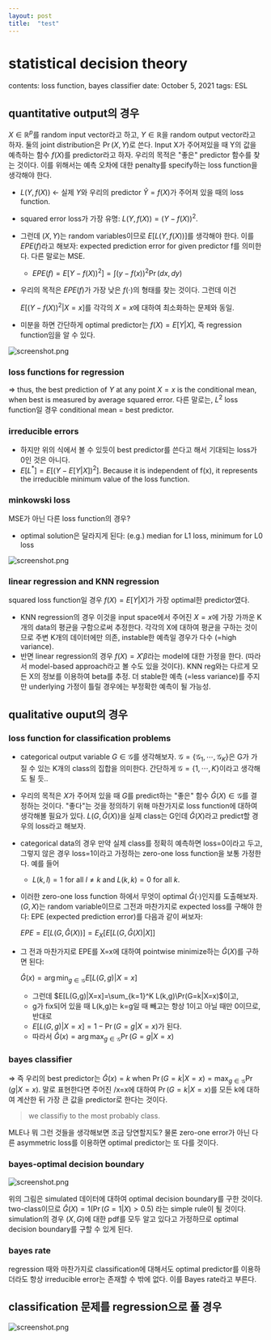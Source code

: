 ```yaml
---
layout: post
title:  "test"
---
```




# statistical decision theory

contents: loss function, bayes classifier
date: October 5, 2021
tags: ESL

## quantitative output의 경우

 $X\in\mathbb{R}^p$를 random input vector라고 하고, $Y\in\mathbb{R}$을 random output vector라고 하자. 둘의 joint distribution은 $\Pr(X,Y)$로 쓴다. Input X가 주어져있을 때 Y의 값을 예측하는 함수 $f(X)$를 predictor라고 하자. 우리의 목적은 "좋은" predictor 함수를 찾는 것이다. 이를 위해서는 예측 오차에 대한 penalty를 specify하는 loss function을 생각해야 한다.

- $L(Y,f(X))$ ← 실제 $Y$와 우리의 predictor $\hat Y=f(X)$가 주어져 있을 때의 loss function.
- squared error loss가 가장 유명: $L(Y,f(X))=(Y-f(X))^2$.
- 그런데 $(X,Y)$는 random variables이므로 $E[L(Y,f(X))]$를 생각해야 한다. 이를 $EPE(f)$라고 해보자: expected prediction error for given predictor f를 의미한다. 다른 말로는 MSE.
    - $EPE(f)=E[Y-f(X))^2]=\int (y-f(x))^2 \Pr(dx,dy)$
- 우리의 목적은 $EPE(f)$가 가장 낮은 $f(\cdot)$의 형태를 찾는 것이다. 그런데 이건
    
     $E[(Y-f(X))^2|X=x]$를 각각의 $X=x$에 대하여 최소화하는 문제와 동일.
    
- 미분을 하면 간단하게 optimal predictor는 $f(X)=E[Y|X]$, 즉 regression function임을 알 수 있다.

![screenshot.png](statistical%20decision%20theory%20afa303a985b8424cb4ac4f3cf9515e21/screenshot.png)

### loss functions for regression

⇒ thus, the best prediction of $Y$ at any point $X=x$ is the conditional mean, when best is measured by average squared error. 다른 말로는, $L^2$ loss function일 경우 conditional mean = best predictor.

### irreducible errors

- 하지만 위의 식에서 볼 수 있듯이 best predictor를 쓴다고 해서 기대되는 loss가 0인 것은 아니다.
- $E[L^*]=E[(Y-E[Y|X])^2]$. Because it is independent of f(x), it
represents the irreducible minimum value of the loss function.

### minkowski loss

MSE가 아닌 다른 loss function의 경우?

- optimal solution은 달라지게 된다: (e.g.) median for L1 loss, minimum for L0 loss

![screenshot.png](statistical%20decision%20theory%20afa303a985b8424cb4ac4f3cf9515e21/screenshot%201.png)

### linear regression and KNN regression

 squared loss function일 경우 $f(X)=E[Y|X]$가 가장 optimal한 predictor였다. 

- KNN regression의 경우 이것을 input space에서 주어진 $X=x$에 가장 가까운 K개의 data의 평균을 구함으로써 추정한다. 각각의 X에 대하여 평균을 구하는 것이므로 주변 K개의 데이터에만 의존, instable한 예측일 경우가 다수 (=high variance).
- 반면 linear regression의 경우 $f(X)=X'\beta$라는 model에 대한 가정을 한다. (따라서 model-based approach라고 볼 수도 있을 것이다). KNN reg와는 다르게 모든 X의 정보를 이용하여 beta를 추정. 더 stable한 예측 (=less variance)를 주지만 underlying 가정이 틀릴 경우에는 부정확한 예측이 될 가능성.

## qualitative ouput의 경우

### loss function for classification problems

- categorical output variable $G\in\mathcal{G}$를 생각해보자. $\mathcal{G}=\{\mathcal G_1,\cdots,\mathcal{G}_K\}$은 G가 가질 수 있는 K개의 class의 집합을 의미한다. 간단하게 $\mathcal{G}=\{1,\cdots,K\}$이라고 생각해도 될 듯..
- 우리의 목적은 $X$가 주어져 있을 때 $G$를 predict하는 "좋은" 함수 $\hat G(X)\in\mathcal{G}$를 결정하는 것이다. "좋다"는 것을 정의하기 위해 마찬가지로 loss function에 대하여 생각해볼 필요가 있다. $L(G,\hat G(X))$을 실제 class는 G인데 $\hat G(X)$라고 predict할 경우의 loss라고 해보자.
- categorical data의 경우 만약 실제 class를 정확히 예측하면 loss=0이라고 두고, 그렇지 않은 경우 loss=1이라고 가정하는 zero-one loss function을 보통 가정한다. 예를 들어
    - $L(k,l)=1$ for all $l\not=k$ and $L(k,k)=0$ for all $k.$
- 이러한 zero-one loss function 하에서 무엇이 optimal $\hat G(\cdot)$인지를 도출해보자. $(G,X)$는 random variable이므로 그전과 마찬가지로 expected loss를 구해야 한다: EPE (expected prediction error)를 다음과 같이 써보자:
    
    $EPE=E[L(G,\hat G(X))]=E_X\Big[E[L(G,\hat G(X)|X] \Big]$
    
- 그 전과 마찬가지로 EPE를 X=x에 대하여 pointwise minimize하는 $\hat G(X)$를 구하면 된다:
    
    $\hat G(x)=\arg\min_{g\in\mathcal{G}} E[L(G,g)|X=x]$
    
    - 그런데 $E[L(G,g)|X=x]=\sum_{k=1}^K L(k,g)\Pr(G=k|X=x)$이고,
    - g가 fix되어 있을 때 L(k,g)는 k=g일 때 빼고는 항상 1이고 아닐 때만 0이므로, 반대로
    - $E[L(G,g)|X=x]=1-\Pr(G=g|X=x)$가 된다.
    - 따라서 $\hat G(x)=\arg\max_{g\in\mathcal{G}}\Pr(G=g|X=x)$

### bayes classifier

⇒ 즉 우리의 best predictor는 $\hat G(x)=k$  when $\Pr(G=k|X=x)=\max_{g\in\mathcal{G}}\Pr(g|X=x)$. 말로 표현한다면 주어진 /x=x에 대하여 $\Pr(G=k|X=x)$를 모든 k에 대하여 계산한 뒤 가장 큰 값을 predictor로 한다는 것이다. 

> we classifiy to the most probably class.
> 

 MLE나 뭐 그런 것들을 생각해보면 조금 당연할지도? 물론 zero-one error가 아닌 다른 asymmetric loss를 이용하면 optimal predictor는 또 다를 것이다.

### bayes-optimal decision boundary

![screenshot.png](statistical%20decision%20theory%20afa303a985b8424cb4ac4f3cf9515e21/screenshot%202.png)

 위의 그림은 simulated 데이터에 대하여 optimal decision boundary를 구한 것이다. two-class이므로 $\hat G(X)=1(\Pr(G=1|X)>0.5)$ 라는 simple rule이 될 것이다. simulation의 경우 $(X,G)$에 대한 pdf를 모두 알고 있다고 가정하므로  optimal decision boundary를 구할 수 있게 된다.

### bayes rate

 regression 때와 마찬가지로 classification에 대해서도 optimal predictor를 이용하더라도 항상 irreducible error는 존재할 수 밖에 없다. 이를 Bayes rate라고 부른다.

## classification 문제를 regression으로 풀 경우

![screenshot.png](statistical%20decision%20theory%20afa303a985b8424cb4ac4f3cf9515e21/screenshot%203.png)
